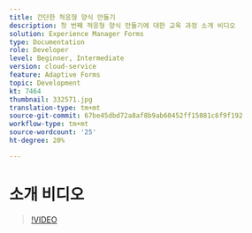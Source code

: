```yaml
---
title: 간단한 적응형 양식 만들기
description: 첫 번째 적응형 양식 만들기에 대한 교육 과정 소개 비디오
solution: Experience Manager Forms
type: Documentation
role: Developer
level: Beginner, Intermediate
version: cloud-service
feature: Adaptive Forms
topic: Development
kt: 7464
thumbnail: 332571.jpg
translation-type: tm+mt
source-git-commit: 67be45dbd72a8af8b9ab60452ff15081c6f9f192
workflow-type: tm+mt
source-wordcount: '25'
ht-degree: 20%

---
```



# 소개 비디오


>[!VIDEO](https://video.tv.adobe.com/v/332571?quality=12&learn=on)

